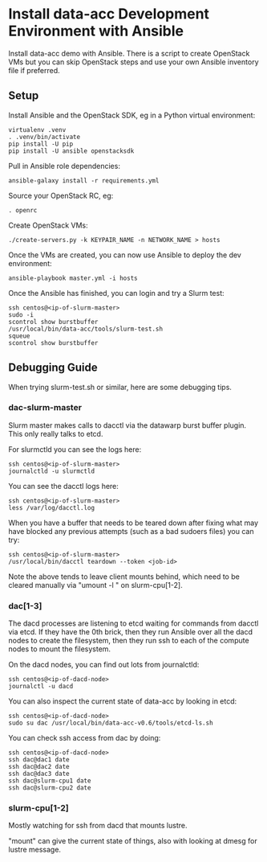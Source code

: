 # Install data-acc Development Environment with Ansible

Install data-acc demo with Ansible. There is a script to create OpenStack VMs
but you can skip OpenStack steps and use your own Ansible inventory file if
preferred.

## Setup

Install Ansible and the OpenStack SDK, eg in a Python virtual environment:

    virtualenv .venv
    . .venv/bin/activate
    pip install -U pip
    pip install -U ansible openstacksdk

Pull in Ansible role dependencies:

    ansible-galaxy install -r requirements.yml

Source your OpenStack RC, eg:

    . openrc

Create OpenStack VMs:

    ./create-servers.py -k KEYPAIR_NAME -n NETWORK_NAME > hosts
    
Once the VMs are created, you can now use Ansible to deploy the dev environment:

    ansible-playbook master.yml -i hosts

Once the Ansible has finished, you can login and try a Slurm test:

    ssh centos@<ip-of-slurm-master>
    sudo -i
    scontrol show burstbuffer
    /usr/local/bin/data-acc/tools/slurm-test.sh
    squeue
    scontrol show burstbuffer

## Debugging Guide

When trying slurm-test.sh or similar, here are some debugging tips.

### dac-slurm-master

Slurm master makes calls to dacctl via the datawarp burst buffer
plugin. This only really talks to etcd.

For slurmctld you can see the logs here:

    ssh centos@<ip-of-slurm-master>
    journalctld -u slurmctld

You can see the dacctl logs here:

    ssh centos@<ip-of-slurm-master>
    less /var/log/dacctl.log

When you have a buffer that needs to be teared down after fixing
what may have blocked any previous attempts (such as a bad sudoers files)
you can try:

    ssh centos@<ip-of-slurm-master>
    /usr/local/bin/dacctl teardown --token <job-id>

Note the above tends to leave client mounts behind, which need to be cleared
manually via "umount -l <directory>" on slurm-cpu[1-2].

### dac[1-3]

The dacd processes are listening to etcd waiting for commands from
dacctl via etcd. If they have the 0th brick, then they run Ansible
over all the dacd nodes to create the filesystem, then they run ssh
to each of the compute nodes to mount the filesystem.

On the dacd nodes, you can find out lots from journalctld:

    ssh centos@<ip-of-dacd-node>
    journalctl -u dacd

You can also inspect the current state of data-acc by looking in etcd:

    ssh centos@<ip-of-dacd-node>
    sudo su dac /usr/local/bin/data-acc-v0.6/tools/etcd-ls.sh

You can check ssh access from dac by doing:

    ssh centos@<ip-of-dacd-node>
    ssh dac@dac1 date
    ssh dac@dac2 date
    ssh dac@dac3 date
    ssh dac@slurm-cpu1 date
    ssh dac@slurm-cpu2 date

### slurm-cpu[1-2]

Mostly watching for ssh from dacd that mounts lustre.

"mount" can give the current state of things, also with looking at
dmesg for lustre message.
